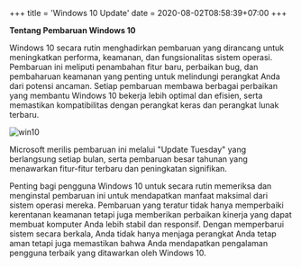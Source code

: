 +++
title = 'Windows 10 Update'
date = 2020-08-02T08:58:39+07:00
+++

**Tentang Pembaruan Windows 10**

Windows 10 secara rutin menghadirkan pembaruan yang dirancang untuk meningkatkan performa, keamanan, dan fungsionalitas sistem operasi. Pembaruan ini meliputi penambahan fitur baru, perbaikan bug, dan pembaharuan keamanan yang penting untuk melindungi perangkat Anda dari potensi ancaman. Setiap pembaruan membawa berbagai perbaikan yang membantu Windows 10 bekerja lebih optimal dan efisien, serta memastikan kompatibilitas dengan perangkat keras dan perangkat lunak terbaru.

![win10](/images/win10.jpg)
<!--more--> 

Microsoft merilis pembaruan ini melalui "Update Tuesday" yang berlangsung setiap bulan, serta pembaruan besar tahunan yang menawarkan fitur-fitur terbaru dan peningkatan signifikan.

Penting bagi pengguna Windows 10 untuk secara rutin memeriksa dan menginstal pembaruan ini untuk mendapatkan manfaat maksimal dari sistem operasi mereka. Pembaruan yang teratur tidak hanya memperbaiki kerentanan keamanan tetapi juga memberikan perbaikan kinerja yang dapat membuat komputer Anda lebih stabil dan responsif. Dengan memperbarui sistem secara berkala, Anda tidak hanya menjaga perangkat Anda tetap aman tetapi juga memastikan bahwa Anda mendapatkan pengalaman pengguna terbaik yang ditawarkan oleh Windows 10.